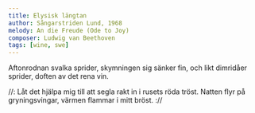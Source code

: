 ```yaml
---
title: Elysisk längtan
author: Sångarstriden Lund, 1968
melody: An die Freude (Ode to Joy)
composer: Ludwig van Beethoven
tags: [wine, swe]
---
```


Aftonrodnan svalka sprider,
skymningen sig sänker fin,
och likt dimridåer sprider,
doften av det rena vin.

//: Låt det hjälpa mig till att segla
rakt in i rusets röda tröst.
Natten flyr på gryningsvingar,
värmen flammar i mitt bröst. ://
